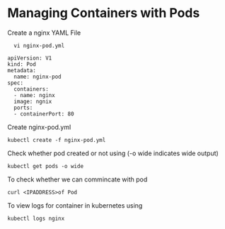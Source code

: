 
# Managing Containers with Pods

Create a nginx YAML File

```shell
  vi nginx-pod.yml
```
```shell
apiVersion: V1
kind: Pod
metadata:
  name: nginx-pod 
spec:
  containers:
  - name: nginx
  image: ngnix
  ports:
  - containerPort: 80
```
Create nginx-pod.yml
```shell
kubectl create -f nginx-pod.yml
```
Check whether pod created or not using (-o wide indicates wide output)
```shell
kubectl get pods -o wide
```
To check whether we can commincate with pod
```shell
curl <IPADDRESS>of Pod
```
To view logs for container in kubernetes using
```shell
kubectl logs nginx
```

